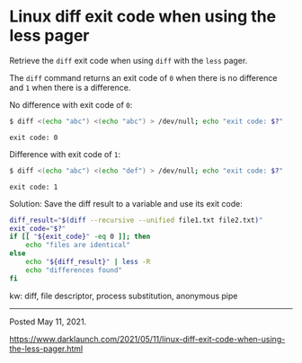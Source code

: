 # Linux diff exit code when using the less pager

Retrieve the `diff` exit code when using `diff` with the `less` pager.

The `diff` command returns an exit code of `0` when there is no difference and `1` when there is a difference.

No difference with exit code of `0`:

```bash
$ diff <(echo "abc") <(echo "abc") > /dev/null; echo "exit code: $?"
```

```
exit code: 0
```

Difference with exit code of `1`:

```bash
$ diff <(echo "abc") <(echo "def") > /dev/null; echo "exit code: $?"
```

```
exit code: 1
```

Solution: Save the diff result to a variable and use its exit code:

```bash
diff_result="$(diff --recursive --unified file1.txt file2.txt)"
exit_code="$?"
if [[ "${exit_code}" -eq 0 ]]; then
    echo "files are identical"
else
    echo "${diff_result}" | less -R
    echo "differences found"
fi
```

kw: diff, file descriptor, process substitution, anonymous pipe

---

Posted May 11, 2021.

https://www.darklaunch.com/2021/05/11/linux-diff-exit-code-when-using-the-less-pager.html